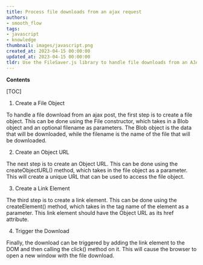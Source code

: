 ```yaml
---
title: Process file downloads from an ajax request
authors:
- smooth_flow
tags:
- javascript
- knowledge
thumbnail: images/javascript.png
created_at: 2023-04-15 00:00:00
updated_at: 2023-04-15 00:00:00
tldr: Use the FileSaver.js library to handle file downloads from an AJAX post in JavaScript.
---
```


**Contents**

[TOC]

1. Create a File Object 

To handle a file download from an ajax post, the first step is to create a file object. This can be done using the File constructor, which takes in a Blob object and an optional filename as parameters. The Blob object is the data that will be downloaded, while the filename is the name of the file that will be downloaded.

2. Create an Object URL 

The next step is to create an Object URL. This can be done using the createObjectURL() method, which takes in the file object as a parameter. This will create a unique URL that can be used to access the file object.

3. Create a Link Element 

The third step is to create a link element. This can be done using the createElement() method, which takes in the tag name of the element as a parameter. This link element should have the Object URL as its href attribute.

4. Trigger the Download 

Finally, the download can be triggered by adding the link element to the DOM and then calling the click() method on it. This will cause the browser to open a new window with the file download.
